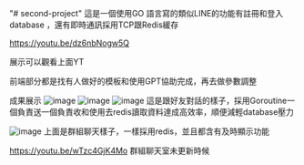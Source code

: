 "# second-project" 
這是一個使用GO 語言寫的類似LINE的功能有註冊和登入database ，還有即時通訊採用TCP跟Redis緩存

https://youtu.be/dz6nbNogw5Q

展示可以觀看上面YT 

前端部分都是找有人做好的模板和使用GPT協助完成，再去做參數調整

成果展示
![image](https://github.com/user-attachments/assets/ee4fdea8-7bd4-4b6d-924b-0f43a69e993b)
![image](https://github.com/user-attachments/assets/dc92e2b5-b284-438d-8567-42c8b9bb9050)
![image](https://github.com/user-attachments/assets/039a4500-5685-497f-8fae-b16a6525c97a)
這是跟好友對話的樣子，採用Goroutine一個負責送一個負責收和使用去redis讀取資料達成高效率，順便減輕database壓力

![image](https://github.com/user-attachments/assets/274e3409-9d54-4412-a4d5-47bd7faa6cb5)
上面是群組聊天樣子，一樣採用redis，並且都含有及時顯示功能

https://youtu.be/wTzc4GjK4Mo
群組聊天室未更新時候
